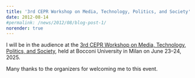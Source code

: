 ```yaml
---
title: '3rd CEPR Workshop on Media, Technology, Politics, and Society'
date: 2012-08-14
#permalink: /news/2012/08/blog-post-1/
norender: true
---
```


I will be in the audience at the <a href="/files/cepr_bocconi.pdf">3rd CEPR Workshop on Media, Technology, Politics, and Society</a>, held at Bocconi University in Milan on June 23–24, 2025.

Many thanks to the organizers for welcoming me to this event.